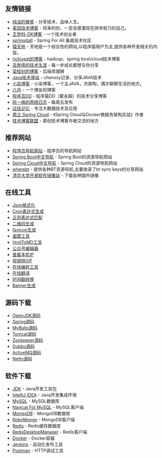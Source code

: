 ## 友情链接

*   [纯洁的微笑](http://www.ityouknow.com/) - 分享技术，品味人生。
*   [麦田技术博客](http://blog.itmyhome.com/) - 将来的你，一定会感激现在拼命努力的自己。
*   [王登科-DK博客](http://www.wdk.pw/) - 一个技术创业者
*   [spring4all](http://spring4all.com/) - Spring For All 垂直技术社区
*   [猿天地](http://cxytiandi.com/) - 天地是一个综合性的网站,以程序猿用户为主,提供各种开发相关的内容。
*   [rickiyeat的博客](http://blog.csdn.net/rickiyeat) - hadoop、spring boot/cloud技术博客
*   [丑胖侠的技术生涯](http://blog.csdn.net/wo541075754) - 每一步成长都想与你分享
*   [梁桂钊的博客](http://blog.720ui.com/) - 后端攻城狮
*   [Java技术驿站](http://cmsblogs.com/) - chenssy记录、分享JAVA技术
*   [小柒博客](http://blog.52itstyle.com/) - 小柒博客，一个主JAVA，次架构，偶尔聊聊生活的地方。
*   [六月](http://www.liuyue.ren/) - 一个博友的博客
*   [程序员DD](http://blog.didispace.com/) - 程序猿DD（翟永超）的技术分享博客
*   [阮一峰的网络日志](http://www.ruanyifeng.com/blog/)  - 每周五发布
*   [过往记忆](https://www.iteblog.com/) - 专注大数据技术及应用
*   [周立 Spring Cloud](http://www.itmuch.com/) - 《Spring Cloud与Docker微服务架构实战》作者
*   [技术博客联盟](http://techblog.pub/) - 原创技术博客作者交流的地方

## 推荐网站

*   [程序员导航网站](http://tooool.org/) - 程序员的导航网站
*   [Spring Boot中文导航](http://springboot.fun/) - Spring Boot的资源导航网站
*   [Spring Cloud中文导航](http://springcloud.fun/) - Spring Cloud的资源导航网站
*   [wherebt](http://wherebt.com/) - 提供各种BT资源导航,主要收录了bt sync keys的分享网站
*   [清华大学开源软件镜像站](https://mirrors.tuna.tsinghua.edu.cn/) - 下载各种国外镜像

## 在线工具

*  [Json格式化](http://www.bejson.com/)
*  [Cron表达式生成](http://cron.qqe2.com/)
*  [正则表达式匹配](https://www.debuggex.com/)
*  [二维码生成](https://cli.im/)
*  [favicon生成](http://ico.duduxuexi.com/)
*  [画图工具](https://www.processon.com/)
*  [htmlToMD工具](http://relatos.top/2md/)
*  [公众号编辑器](http://md.ityouknow.com/)
*  [查看本机IP](http://httpbin.org/ip)
*  [视频转GIF](https://ezgif.com/video-to-gif)
*  [在线编程工具](https://www.jdoodle.com/)
*  [在线翻译](http://dict.cn/)
*  [时间戳转换](http://tool.chinaz.com/Tools/unixtime.aspx)
*  [Banner生成](http://www.network-science.de/ascii/)

## 源码下载

*  [OpenJDK源码](http://hg.openjdk.java.net/jdk)
*  [Spring源码](https://github.com/spring-projects/spring-framework/tags)
*  [MyBatis源码](https://github.com/mybatis/mybatis-3/releases)
*  [Tomcat源码](http://archive.apache.org/dist/tomcat/)
*  [Zookeeper源码](https://zookeeper.apache.org/releases.html)
*  [Dubbo源码](http://dubbo.apache.org/en-us/blog/download.html)
*  [ActiveMQ源码](http://activemq.apache.org/download.html)
*  [Netty源码](https://netty.io/downloads.html)

## 软件下载

*  [JDK](https://www.oracle.com/technetwork/java/javase/downloads/index.html) - Java开发工具包
*  [IntelliJ IDEA](https://www.jetbrains.com/idea/download/) - Java开发集成环境
*  [MySQL](https://dev.mysql.com/downloads/mysql/) - MySQL数据库
*  [Navicat Fot MySQL](http://www.navicat.com.cn/products/navicat-for-mysql) - MySQL客户端
*  [MongoDB](https://www.mongodb.com/download-center) - MongoDB数据库
*  [RoboMongo](http://mongodb-tools.com/tool/robomongo/) - MongoDB客户端
*  [Redis](https://redis.io/download) - Redis缓存数据库
*  [RedisDesktopManager](https://redisdesktop.com/download) - Redis客户端
*  [Docker](https://www.docker.com/get-started) - Docker容器
*  [Jenkins](https://jenkins.io/download/) - 自动化发布工具
*  [Postman](https://www.getpostman.com/downloads/) - HTTP调试工具